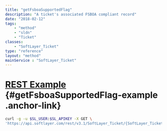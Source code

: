 ```yaml
---
title: "getFsboaSupportedFlag"
description: "A ticket's associated FSBOA compliant record"
date: "2018-02-12"
tags:
    - "method"
    - "sldn"
    - "Ticket"
classes:
    - "SoftLayer_Ticket"
type: "reference"
layout: "method"
mainService : "SoftLayer_Ticket"
---
```


# [REST Example](#getFsboaSupportedFlag-example) <a href="/article/rest/"><i class="fas fa-question"></i></a> {#getFsboaSupportedFlag-example .anchor-link} 
```bash
curl -g -u $SL_USER:$SL_APIKEY -X GET \
'https://api.softlayer.com/rest/v3.1/SoftLayer_Ticket/{SoftLayer_TicketID}/getFsboaSupportedFlag'
```
